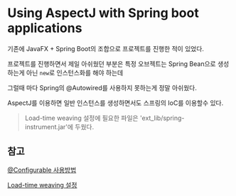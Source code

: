 # Using AspectJ with Spring boot applications 

기존에 JavaFX + Spring Boot의 조합으로 프로젝트를 진행한 적이 있었다. 

프로젝트를 진행하면서 제일 아쉬웠던 부분은 특정 오브젝트는 Spring Bean으로 생성하는게 아닌 `new`로 인스턴스화를 해야 하는데

그럴때 마다 Spring의 @Autowired를 사용하지 못하는게 정말 아쉬웠다.

AspectJ를 이용하면 일반 인스턴스를 생성하면서도 스프링의 IoC를 이용할수 있다.

> Load-time weaving 설정에 필요한 파일은 'ext_lib/spring-instrument.jar'에 두웠다.


## 참고

[@Configurable 사용방법](https://docs.spring.io/spring/docs/4.3.12.RELEASE/spring-framework-reference/htmlsingle/#aop-atconfigurable)

[Load-time weaving 설정](https://docs.spring.io/spring/docs/4.3.12.RELEASE/spring-framework-reference/htmlsingle/#aop-aj-ltw)